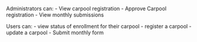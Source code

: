 Administrators can:
    - View carpool registration
    - Approve Carpool registration
    - View monthly submissions
    
Users can:
    - view status of enrollment for their carpool
    - register a carpool
    - update a carpool
    - Submit monthly form
